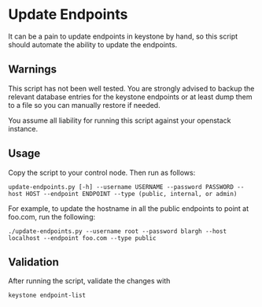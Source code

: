 # Update Endpoints

It can be a pain to update endpoints in keystone by hand, so this script
should automate the ability to update the endpoints. 

## Warnings

This script has not been well tested. You are strongly advised to backup 
the relevant database entries for the keystone endpoints or at least dump them
to a file so you can manually restore if needed.

You assume all liability for running this script against your openstack
instance.

## Usage

Copy the script to your control node. Then run as follows:

`update-endpoints.py [-h] --username USERNAME --password PASSWORD --host HOST --endpoint ENDPOINT --type (public, internal, or admin)`

For example, to update the hostname in all the public endpoints to point at foo.com, run the following:

`./update-endpoints.py --username root --password blargh --host localhost --endpoint foo.com --type public`

## Validation

After running the script, validate the changes with

`keystone endpoint-list`
